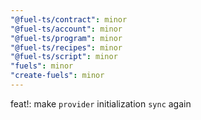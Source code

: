 ```yaml
---
"@fuel-ts/contract": minor
"@fuel-ts/account": minor
"@fuel-ts/program": minor
"@fuel-ts/recipes": minor
"@fuel-ts/script": minor
"fuels": minor
"create-fuels": minor
---
```


feat!: make `provider` initialization `sync` again
